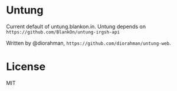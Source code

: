 # Untung

Current default of untung.blankon.in. Untung depends on ``https://github.com/BlankOn/untung-irgsh-api``

Written by @diorahman, ``https://github.com/diorahman/untung-web``.

# License

MIT
